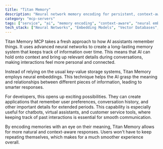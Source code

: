```yaml
---
title: "Titan Memory"
description: "Neural network memory encoding for persistent, context-aware interactions across conversations."
category: "mcp-servers"
tags: ["service", "ai", "memory encoding", "context-aware", "neural embeddings", "chatbots", "virtual assistants"]
tech_stack: ["Neural Networks", "Embedding Models", "Vector Databases", "AI Memory Systems", "Semantic Understanding"]
---
```


Titan Memory MCP takes a fresh approach to how AI assistants remember things. It uses advanced neural networks to create a long-lasting memory system that keeps track of information over time. This means that AI can hold onto context and bring up relevant details during conversations, making interactions feel more personal and connected.

Instead of relying on the usual key-value storage systems, Titan Memory employs neural embeddings. This technique helps the AI grasp the meaning and relationships between different pieces of information, leading to smarter responses.

For developers, this opens up exciting possibilities. They can create applications that remember user preferences, conversation history, and other important details for extended periods. This capability is especially useful for chatbots, virtual assistants, and customer service tools, where keeping track of past interactions is essential for smooth communication.

By encoding memories with an eye on their meaning, Titan Memory allows for more natural and context-aware responses. Users won't have to keep repeating themselves, which makes for a much smoother experience overall.